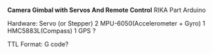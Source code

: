 **Camera Gimbal with Servos And Remote Control**
RIKA Part Arduino

Hardware:
Servo (or Stepper)					2
MPU-6050(Accelerometer + Gyro)		1
HMC5883L(Compass)					1
GPS									?

TTL Format:
G code?

